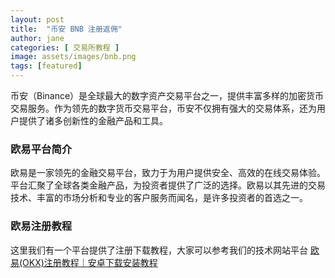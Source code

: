 ```yaml
---
layout: post
title:  "币安 BNB 注册返佣"
author: jane
categories: [ 交易所教程 ]
image: assets/images/bnb.png
tags: [featured]
---
```

币安（Binance）是全球最大的数字资产交易平台之一，提供丰富多样的加密货币交易服务。作为领先的数字货币交易平台，币安不仅拥有强大的交易体系，还为用户提供了诸多创新性的金融产品和工具。

### 欧易平台简介
欧易是一家领先的金融交易平台，致力于为用户提供安全、高效的在线交易体验。平台汇聚了全球各类金融产品，为投资者提供了广泛的选择。欧易以其先进的交易技术、丰富的市场分析和专业的客户服务而闻名，是许多投资者的首选之一。

### 欧易注册教程
这里我们有一个平台提供了注册下载教程，大家可以参考我们的技术网站平台 [欧易(OKX)注册教程｜安卓下载安装教程](/302?target=https://tggsearch.github.io/docs/okx-install.html)